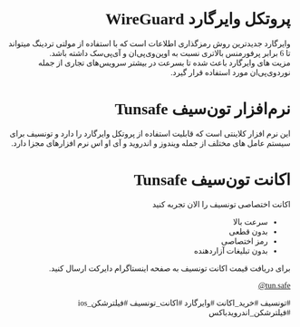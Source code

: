 <div markdown="1" dir="rtl" style="font-family: tahoma;">

# پروتکل وایرگارد WireGuard
 وایرگارد جدیدترین روش رمزگذاری اطلاعات است که با استفاده از مولتی تردینگ میتواند تا 6 برابر پرفورمنس بالاتری نسبت به اوپن‌وی‌پی‌ان و آی‌پی‌سک داشته باشد.  
مزیت های وایرگارد باعث شده تا بسرعت در بیشتر سرویس‌های تجاری از جمله نورد‌وی‌پی‌ان مورد استفاده قرار گیرد.

# نرم‌افزار تون‌سیف Tunsafe
این نرم افزار کلاینتی است که قابلیت استفاده از پروتکل وایرگارد را دارد و تونسیف برای سیستم عامل های مختلف از جمله ویندوز و اندروید و آی او اس نرم افزارهای  مجزا دارد.

# اکانت تون‌سیف Tunsafe
اکانت اختصاصی تونسیف را الان تجربه کنید
- سرعت بالا
- بدون قطعی
- رمز اختصاصی
- بدون تبلیغات آزاردهنده

برای دریافت قیمت اکانت تونسیف به صفحه اینستاگرام دایرکت ارسال کنید.

<div markdown="1" dir="ltr" style="font-family: tahoma; text-align: right;">
<a href="https://www.instagram.com/tun.safe/?hl=en">@tun.safe</a>

</div>

#تونسیف
#خرید_اکانت
#وایرگارد
#اکانت_تونسیف
#فیلترشکن_ios
#فیلترشکن_اندرویدباکس


</div>



  
